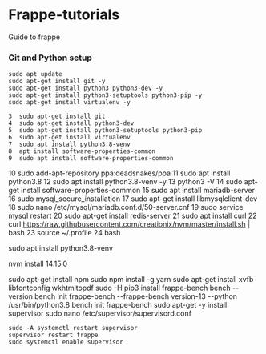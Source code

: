 # Frappe-tutorials
Guide to frappe

### Git and Python setup
```
sudo apt update
sudo apt-get install git -y
sudo apt-get install python3 python3-dev -y
sudo apt-get install python3-setuptools python3-pip -y
sudo apt-get install virtualenv -y
```

    3  sudo apt-get install git
    4  sudo apt-get install python3-dev
    5  sudo apt-get install python3-setuptools python3-pip
    6  sudo apt-get install virtualenv
    7  sudo apt install python3.8-venv
    8  apt install software-properties-common
    9  sudo apt install software-properties-common
   10  sudo add-apt-repository ppa:deadsnakes/ppa
   11  sudo apt install python3.8
   12  sudo apt install python3.8-venv  -y
   13  python3 -V
   14  sudo apt-get install software-properties-common
   15  sudo apt install mariadb-server
   16  sudo mysql_secure_installation
   17  sudo apt-get install libmysqlclient-dev
   18  sudo nano /etc/mysql/mariadb.conf.d/50-server.cnf
   19  sudo service mysql restart
   20  sudo apt-get install redis-server
   21  sudo apt install curl
   22  curl https://raw.githubusercontent.com/creationix/nvm/master/install.sh | bash
   23  source ~/.profile
   24  bash
   
sudo apt install python3.8-venv


nvm install 14.15.0

sudo apt-get install npm
sudo npm install -g yarn
sudo apt-get install xvfb libfontconfig wkhtmltopdf
sudo -H pip3 install frappe-bench
bench --version
bench init frappe-bench --frappe-bench version-13 --python /usr/bin/python3.8
bench init frappe-bench
sudo apt-get -y install supervisor
sudo nano /etc/supervisor/supervisord.conf

```
sudo -A systemctl restart supervisor
supervisor restart frappe
sudo systemctl enable supervisor
```
